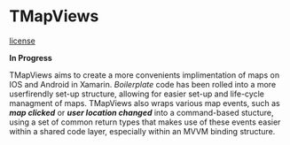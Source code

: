# TMapViews
[license](https://github.com/Tyron18/TMapViews/blob/master/LICENSE)

**In Progress**

TMapViews aims to create a more convenients implimentation of maps on IOS and Android in Xamarin. *Boilerplate* code has been rolled into a more userfirendly set-up structure, allowing for easier set-up and life-cycle managment of maps.
TMapViews also wraps various map events, such as ***map clicked*** or ***user location changed*** into a command-based stucture, using a set of common return types that makes use of these events easier within a shared code layer, especially within an MVVM binding structure.
